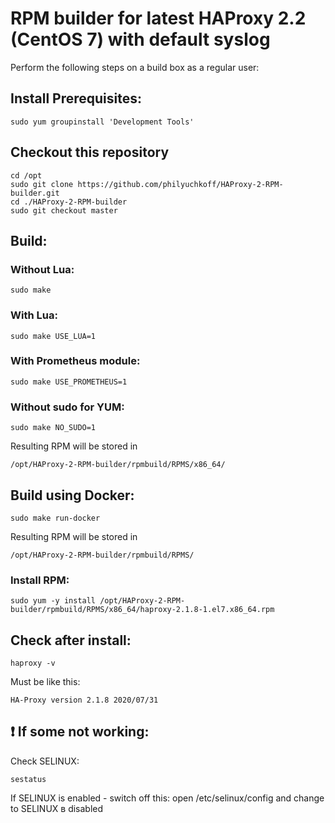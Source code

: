 # RPM builder for latest HAProxy 2.2 (CentOS 7) with default syslog

Perform the following steps on a build box as a regular user:

## Install Prerequisites:

    sudo yum groupinstall 'Development Tools'

## Checkout this repository
    cd /opt
    sudo git clone https://github.com/philyuchkoff/HAProxy-2-RPM-builder.git
    cd ./HAProxy-2-RPM-builder
    sudo git checkout master

## Build:

### Without Lua:

    sudo make
    
### With Lua:

    sudo make USE_LUA=1

### With Prometheus module:

    sudo make USE_PROMETHEUS=1

### Without sudo for YUM:

    sudo make NO_SUDO=1

Resulting RPM will be stored in 

    /opt/HAProxy-2-RPM-builder/rpmbuild/RPMS/x86_64/

## Build using Docker:

    sudo make run-docker

Resulting RPM will be stored in 

    /opt/HAProxy-2-RPM-builder/rpmbuild/RPMS/


### Install RPM:

    sudo yum -y install /opt/HAProxy-2-RPM-builder/rpmbuild/RPMS/x86_64/haproxy-2.1.8-1.el7.x86_64.rpm
    

## Check after install:

    haproxy -v

Must be like this:

    HA-Proxy version 2.1.8 2020/07/31
    

## :exclamation: If some not working:

Check SELINUX:

    sestatus

If SELINUX is enabled  - switch off this: open /etc/selinux/config and change to SELINUX в disabled

